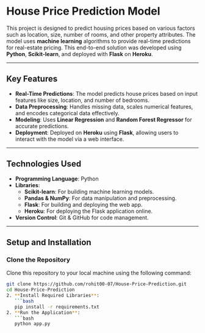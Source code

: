 # **House Price Prediction Model**

This project is designed to predict housing prices based on various factors such as location, size, number of rooms, and other property attributes. The model uses **machine learning** algorithms to provide real-time predictions for real-estate pricing. This end-to-end solution was developed using **Python**, **Scikit-learn**, and deployed with **Flask** on **Heroku**.

---

## **Key Features**
- **Real-Time Predictions**: The model predicts house prices based on input features like size, location, and number of bedrooms.
- **Data Preprocessing**: Handles missing data, scales numerical features, and encodes categorical data effectively.
- **Modeling**: Uses **Linear Regression** and **Random Forest Regressor** for accurate predictions.
- **Deployment**: Deployed on **Heroku** using **Flask**, allowing users to interact with the model via a web interface.

---

## **Technologies Used**
- **Programming Language**: Python  
- **Libraries**:
  - **Scikit-learn**: For building machine learning models.
  - **Pandas & NumPy**: For data manipulation and preprocessing.
  - **Flask**: For building and deploying the web app.
  - **Heroku**: For deploying the Flask application online.
- **Version Control**: Git & GitHub for code management.

---

## **Setup and Installation**

### **Clone the Repository**
Clone this repository to your local machine using the following command:
```bash
git clone https://github.com/rohit00-07/House-Price-Prediction.git
cd House-Price-Prediction
2. **Install Required Libraries**:
   ```bash
   pip install -r requirements.txt
2. **Run the Application**:
   ```bash
   python app.py